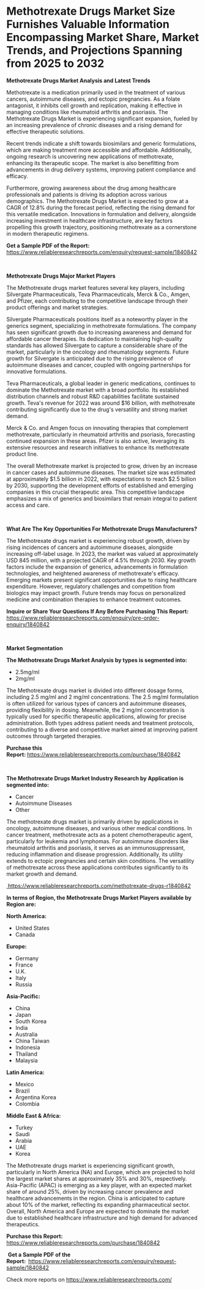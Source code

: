 <p><h1>Methotrexate Drugs Market Size Furnishes Valuable Information Encompassing Market Share, Market Trends, and Projections Spanning from 2025 to 2032</h1></p><p><strong>Methotrexate Drugs Market Analysis and Latest Trends</strong></p>
<p><p>Methotrexate is a medication primarily used in the treatment of various cancers, autoimmune diseases, and ectopic pregnancies. As a folate antagonist, it inhibits cell growth and replication, making it effective in managing conditions like rheumatoid arthritis and psoriasis. The Methotrexate Drugs Market is experiencing significant expansion, fueled by an increasing prevalence of chronic diseases and a rising demand for effective therapeutic solutions.</p><p>Recent trends indicate a shift towards biosimilars and generic formulations, which are making treatment more accessible and affordable. Additionally, ongoing research is uncovering new applications of methotrexate, enhancing its therapeutic scope. The market is also benefitting from advancements in drug delivery systems, improving patient compliance and efficacy.</p><p>Furthermore, growing awareness about the drug among healthcare professionals and patients is driving its adoption across various demographics. The Methotrexate Drugs Market is expected to grow at a CAGR of 12.8% during the forecast period, reflecting the rising demand for this versatile medication. Innovations in formulation and delivery, alongside increasing investment in healthcare infrastructure, are key factors propelling this growth trajectory, positioning methotrexate as a cornerstone in modern therapeutic regimens.</p></p>
<p><strong>Get a Sample PDF of the Report:&nbsp;</strong> <a href="https://www.reliableresearchreports.com/enquiry/request-sample/1840842?utm_campaign=3322&utm_medium=2&utm_source=Github&utm_content=ia&utm_term=08032025&utm_id=methotrexate-drugs">https://www.reliableresearchreports.com/enquiry/request-sample/1840842</a></p>
<p>&nbsp;</p>
<p><strong>Methotrexate Drugs Major Market Players</strong></p>
<p><p>The Methotrexate drugs market features several key players, including Silvergate Pharmaceuticals, Teva Pharmaceuticals, Merck & Co., Amgen, and Pfizer, each contributing to the competitive landscape through their product offerings and market strategies. </p><p>Silvergate Pharmaceuticals positions itself as a noteworthy player in the generics segment, specializing in methotrexate formulations. The company has seen significant growth due to increasing awareness and demand for affordable cancer therapies. Its dedication to maintaining high-quality standards has allowed Silvergate to capture a considerable share of the market, particularly in the oncology and rheumatology segments. Future growth for Silvergate is anticipated due to the rising prevalence of autoimmune diseases and cancer, coupled with ongoing partnerships for innovative formulations.</p><p>Teva Pharmaceuticals, a global leader in generic medications, continues to dominate the Methotrexate market with a broad portfolio. Its established distribution channels and robust R&D capabilities facilitate sustained growth. Teva's revenue for 2022 was around $16 billion, with methotrexate contributing significantly due to the drug's versatility and strong market demand.</p><p>Merck & Co. and Amgen focus on innovating therapies that complement methotrexate, particularly in rheumatoid arthritis and psoriasis, forecasting continued expansion in these areas. Pfizer is also active, leveraging its extensive resources and research initiatives to enhance its methotrexate product line.</p><p>The overall Methotrexate market is projected to grow, driven by an increase in cancer cases and autoimmune diseases. The market size was estimated at approximately $1.5 billion in 2022, with expectations to reach $2.5 billion by 2030, supporting the development efforts of established and emerging companies in this crucial therapeutic area. This competitive landscape emphasizes a mix of generics and biosimilars that remain integral to patient access and care.</p></p>
<p>&nbsp;</p>
<p><strong>What Are The Key Opportunities For Methotrexate Drugs Manufacturers?</strong></p>
<p><p>The Methotrexate drugs market is experiencing robust growth, driven by rising incidences of cancers and autoimmune diseases, alongside increasing off-label usage. In 2023, the market was valued at approximately USD 845 million, with a projected CAGR of 4.5% through 2030. Key growth factors include the expansion of generics, advancements in formulation technologies, and heightened awareness of methotrexate's efficacy. Emerging markets present significant opportunities due to rising healthcare expenditure. However, regulatory challenges and competition from biologics may impact growth. Future trends may focus on personalized medicine and combination therapies to enhance treatment outcomes.</p></p>
<p><strong>Inquire or Share Your Questions If Any Before Purchasing This Report:</strong> <a href="https://www.reliableresearchreports.com/enquiry/pre-order-enquiry/1840842?utm_campaign=3322&utm_medium=2&utm_source=Github&utm_content=ia&utm_term=08032025&utm_id=methotrexate-drugs">https://www.reliableresearchreports.com/enquiry/pre-order-enquiry/1840842</a></p>
<p>&nbsp;</p>
<p><strong>Market Segmentation</strong></p>
<p><strong>The Methotrexate Drugs Market Analysis by types is segmented into:</strong></p>
<p><ul><li>2.5mg/ml</li><li>2mg/ml</li></ul></p>
<p><p>The Methotrexate drugs market is divided into different dosage forms, including 2.5 mg/ml and 2 mg/ml concentrations. The 2.5 mg/ml formulation is often utilized for various types of cancers and autoimmune diseases, providing flexibility in dosing. Meanwhile, the 2 mg/ml concentration is typically used for specific therapeutic applications, allowing for precise administration. Both types address patient needs and treatment protocols, contributing to a diverse and competitive market aimed at improving patient outcomes through targeted therapies.</p></p>
<p><strong>Purchase this Report:&nbsp;</strong><a href="https://www.reliableresearchreports.com/purchase/1840842?utm_campaign=3322&utm_medium=2&utm_source=Github&utm_content=ia&utm_term=08032025&utm_id=methotrexate-drugs">https://www.reliableresearchreports.com/purchase/1840842</a></p>
<p>&nbsp;</p>
<p><strong>The Methotrexate Drugs Market Industry Research by Application is segmented into:</strong></p>
<p><ul><li>Cancer</li><li>Autoimmune Diseases</li><li>Other</li></ul></p>
<p><p>The methotrexate drugs market is primarily driven by applications in oncology, autoimmune diseases, and various other medical conditions. In cancer treatment, methotrexate acts as a potent chemotherapeutic agent, particularly for leukemia and lymphomas. For autoimmune disorders like rheumatoid arthritis and psoriasis, it serves as an immunosuppressant, reducing inflammation and disease progression. Additionally, its utility extends to ectopic pregnancies and certain skin conditions. The versatility of methotrexate across these applications contributes significantly to its market growth and demand.</p></p>
<p><a href="https://www.reliableresearchreports.com/methotrexate-drugs-r1840842?utm_campaign=3322&utm_medium=2&utm_source=Github&utm_content=ia&utm_term=08032025&utm_id=methotrexate-drugs">&nbsp;https://www.reliableresearchreports.com/methotrexate-drugs-r1840842</a></p>
<p><strong>In terms of Region, the Methotrexate Drugs Market Players available by Region are:</strong></p>
<p>
    <p> <strong> North America: </strong>
        <ul>
            <li>United States</li>
            <li>Canada</li>
        </ul>
        </p> 
    <p> <strong> Europe: </strong>
        <ul>
            <li>Germany</li>
            <li>France</li>
            <li>U.K.</li>
            <li>Italy</li>
            <li>Russia</li>
        </ul>
        </p> 
    <p> <strong> Asia-Pacific: </strong>
        <ul>
            <li>China</li>
            <li>Japan</li>
            <li>South Korea</li>
            <li>India</li>
            <li>Australia</li>
            <li>China Taiwan</li>
            <li>Indonesia</li>
            <li>Thailand</li>
            <li>Malaysia</li>
        </ul>
        </p> 
    <p> <strong> Latin America: </strong>
        <ul>
            <li>Mexico</li>
            <li>Brazil</li>
            <li>Argentina Korea</li>
            <li>Colombia</li>
        </ul>
        </p> 
    <p> <strong> Middle East & Africa: </strong>
        <ul>
            <li>Turkey</li>
            <li>Saudi</li>
            <li>Arabia</li>
            <li>UAE</li>
            <li>Korea</li>
        </ul>
    </p>
    </p>
<p><p>The Methotrexate drugs market is experiencing significant growth, particularly in North America (NA) and Europe, which are projected to hold the largest market shares at approximately 35% and 30%, respectively. Asia-Pacific (APAC) is emerging as a key player, with an expected market share of around 25%, driven by increasing cancer prevalence and healthcare advancements in the region. China is anticipated to capture about 10% of the market, reflecting its expanding pharmaceutical sector. Overall, North America and Europe are expected to dominate the market due to established healthcare infrastructure and high demand for advanced therapeutics.</p></p>
<p><strong>Purchase this Report: </strong><a href="https://www.reliableresearchreports.com/purchase/1840842?utm_campaign=3322&utm_medium=2&utm_source=Github&utm_content=ia&utm_term=08032025&utm_id=methotrexate-drugs">https://www.reliableresearchreports.com/purchase/1840842</a></p>
<p>&nbsp;<strong>Get a Sample PDF of the Report:&nbsp;&nbsp;</strong><a href="https://www.reliableresearchreports.com/enquiry/request-sample/1840842?utm_campaign=3322&utm_medium=2&utm_source=Github&utm_content=ia&utm_term=08032025&utm_id=methotrexate-drugs">https://www.reliableresearchreports.com/enquiry/request-sample/1840842</a></p>
<p><strong></strong></p>
<p>Check more reports on <a href="https://www.reliableresearchreports.com/?utm_campaign=3322&utm_medium=2&utm_source=Github&utm_content=ia&utm_term=08032025&utm_id=methotrexate-drugs">https://www.reliableresearchreports.com/</a></p>